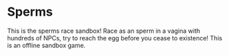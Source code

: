 # Sperms
This is the sperms race sandbox! Race as an sperm in a vagina with hundreds of NPCs, try to reach the egg before you cease to existence! This is an offline sandbox game.
